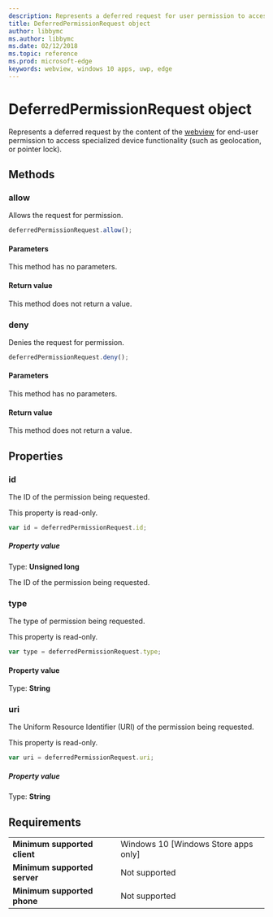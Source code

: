 ```yaml
---
description: Represents a deferred request for user permission to access device functionality
title: DeferredPermissionRequest object
author: libbymc
ms.author: libbymc
ms.date: 02/12/2018
ms.topic: reference
ms.prod: microsoft-edge
keywords: webview, windows 10 apps, uwp, edge
---
```


# DeferredPermissionRequest object

Represents a deferred request by the content of the [webview](../webview.md) for end-user permission to access specialized device functionality (such as geolocation, or pointer lock). 

## Methods

### allow

Allows the request for permission. 

```js
deferredPermissionRequest.allow();
```
#### Parameters
This method has no parameters.

#### Return value
This method does not return a value.

### deny

Denies the request for permission. 

```js
deferredPermissionRequest.deny();
```

#### Parameters
This method has no parameters.

#### Return value
This method does not return a value.

## Properties

### id

The ID of the permission being requested.

This property is read-only.

```js
var id = deferredPermissionRequest.id;
```

##### Property value
Type: **Unsigned long**

The ID of the permission being requested. 

### type

The type of permission being requested. 

This property is read-only.

```js
var type = deferredPermissionRequest.type;
```

#### Property value
Type: **String**

### uri

The Uniform Resource Identifier (URI) of the permission being requested.

This property is read-only.

```js
var uri = deferredPermissionRequest.uri;
```

##### Property value
Type: **String**

## Requirements

|                                           |                                      |
|-------------------------------------------|--------------------------------------|
| <strong>Minimum supported client</strong> | Windows 10 [Windows Store apps only] |
| <strong>Minimum supported server</strong> |            Not supported             |
| <strong>Minimum supported phone</strong>  |            Not supported             |

